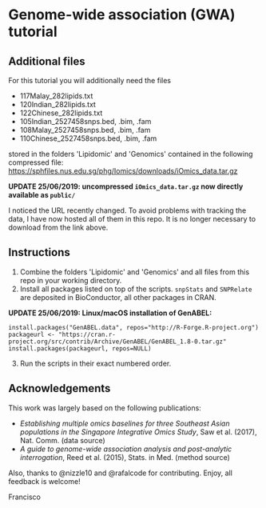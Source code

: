 # Genome-wide association (GWA) tutorial

## Additional files

For this tutorial you will additionally need the files

- 117Malay_282lipids.txt
- 120Indian_282lipids.txt
- 122Chinese_282lipids.txt
- 105Indian_2527458snps.bed, .bim, .fam
- 108Malay_2527458snps.bed, .bim, .fam
- 110Chinese_2527458snps.bed, .bim, .fam

stored in the folders 'Lipidomic' and 'Genomics' contained in the following compressed file:
https://sphfiles.nus.edu.sg/phg/Iomics/downloads/iOmics_data.tar.gz

**UPDATE 25/06/2019: uncompressed `iOmics_data.tar.gz` now directly available as `public/`**

I noticed the URL recently changed. To avoid problems with tracking the data, I have now hosted all of them in this repo. It is no longer necessary to download from the link above.

## Instructions

1. Combine the folders 'Lipidomic' and 'Genomics' and all files from this repo in your working directory.
2. Install all packages listed on top of the scripts. `snpStats` and `SNPRelate` are deposited in BioConductor, all other packages in CRAN.

**UPDATE 25/06/2019: Linux/macOS installation of GenABEL:**
```
install.packages("GenABEL.data", repos="http://R-Forge.R-project.org")
packageurl <- "https://cran.r-project.org/src/contrib/Archive/GenABEL/GenABEL_1.8-0.tar.gz"
install.packages(packageurl, repos=NULL)
```
3. Run the scripts in their exact numbered order.

## Acknowledgements

This work was largely based on the following publications:

- *Establishing multiple omics baselines for three Southeast Asian populations in the Singapore Integrative Omics Study*, Saw et al. (2017), Nat. Comm. (data source)
- *A guide to genome-wide association analysis and post-analytic interrogation*, Reed et al. (2015), Stats. in Med. (method source)

Also, thanks to @nizzle10 and @rafalcode for contributing. Enjoy, all feedback is welcome!

Francisco
